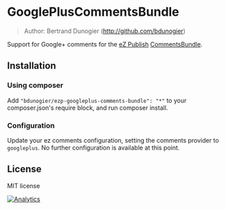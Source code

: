 # GooglePlusCommentsBundle

> Author: Bertrand Dunogier (http://github.com/bdunogier)

Support for Google+ comments for the [eZ Publish](http://github.com/ezsystems/ezpublish-community) [CommentsBundle](http://github.com/ezsystems/CommentsBundle).

## Installation

### Using composer

Add `"bdunogier/ezp-googleplus-comments-bundle": "*"` to your composer.json's require block, and run composer install.

### Configuration

Update your ez comments configuration, setting the comments provider to `googleplus`. No further configuration is
available at this point.

## License
MIT license

[![Analytics](https://ga-beacon.appspot.com/UA-52121860-1/ezbashcompletion/readme)](https://github.com/igrigorik/ga-beacon)
